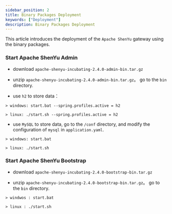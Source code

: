 ```yaml
---
sidebar_position: 2
title: Binary Packages Deployment
keywords: ["Deployment"] 
description: Binary Packages Deployment
---
```


This article introduces the deployment of the `Apache ShenYu` gateway using the binary packages.


### Start Apache ShenYu Admin

* download `apache-shenyu-incubating-2.4.0-admin-bin.tar.gz`

* unzip `apache-shenyu-incubating-2.4.0-admin-bin.tar.gz`。 go to the `bin` directory.

* use `h2` to store data：

```
> windows: start.bat --spring.profiles.active = h2

> linux: ./start.sh --spring.profiles.active = h2
```

* use `MySQL` to store data, go to the `/conf` directory, and modify the configuration of `mysql` in `application.yaml`.

```
> windows: start.bat 

> linux: ./start.sh 
```

### Start Apache ShenYu Bootstrap

* download `apache-shenyu-incubating-2.4.0-bootstrap-bin.tar.gz`

* unzip `apache-shenyu-incubating-2.4.0-bootstrap-bin.tar.gz`。 go to the `bin` directory.

```
> windwos : start.bat 

> linux : ./start.sh 
```









